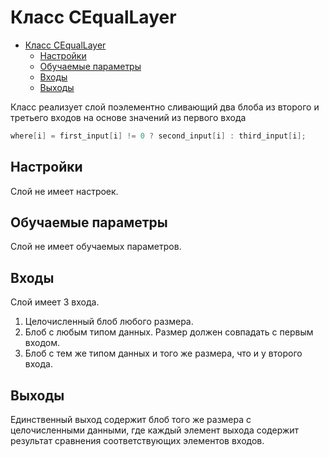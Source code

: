 # Класс CEqualLayer

<!-- TOC -->

- [Класс CEqualLayer](#cequallayer-class)
    - [Настройки](#настройки)
    - [Обучаемые параметры](#обучаемые-параметры)
    - [Входы](#входы)
    - [Выходы](#выходы)

<!-- /TOC -->

Класс реализует слой поэлементно сливающий два блоба из второго и третьего входов на основе значений из первого входа

```c++
where[i] = first_input[i] != 0 ? second_input[i] : third_input[i];
```

## Настройки

Слой не имеет настроек.

## Обучаемые параметры

Слой не имеет обучаемых параметров.

## Входы

Слой имеет 3 входа.

1. Целочисленный блоб любого размера.
2. Блоб с любым типом данных. Размер должен совпадать с первым входом.
2. Блоб с тем же типом данных и того же размера, что и у второго входа.

## Выходы

Единственный выход содержит блоб того же размера с целочисленными данными, где каждый элемент выхода содержит результат сравнения соответствующих элементов входов.
